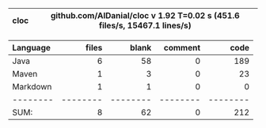 

cloc|github.com/AlDanial/cloc v 1.92  T=0.02 s (451.6 files/s, 15467.1 lines/s)
--- | ---

Language|files|blank|comment|code
:-------|-------:|-------:|-------:|-------:
Java|6|58|0|189
Maven|1|3|0|23
Markdown|1|1|0|0
--------|--------|--------|--------|--------
SUM:|8|62|0|212
